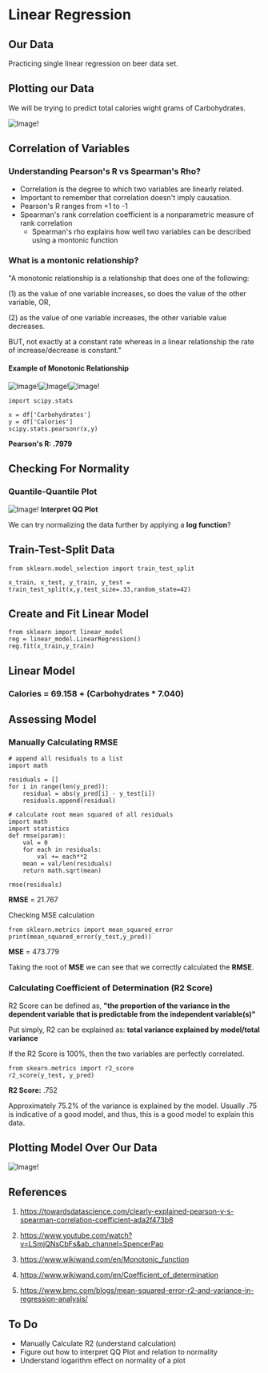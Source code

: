 # Linear Regression


## Our Data
Practicing single linear regression on beer data set. 

## Plotting our Data
We will be trying to predict total calories wight grams of Carbohydrates. 

 ![Image!](Images/scatter-plot.png)

## Correlation of Variables


### Understanding Pearson's R vs Spearman's Rho?

- Correlation is the degree to which two variables are linearly related. 
- Important to remember that correlation doesn't imply causation.
- Pearson's R ranges from +1 to -1
- Spearman's rank correlation coefficient is a nonparametric measure of rank correlation
    - Spearman's rho explains how well two variables can be described using a montonic function


### What is a montonic relationship?

"A monotonic relationship is a relationship that does one of the following:

(1) as the value of one variable increases, so does the value of the other variable, OR,

(2) as the value of one variable increases, the other variable value decreases.

BUT, not exactly at a constant rate whereas in a linear relationship the rate of increase/decrease is constant."

#### Example of Monotonic Relationship
![Image!](Images/monotonic-relationship1.png)![Image!](Images/monotonic-relationship2.png)![Image!](Images/monotonic-relationship3.png)


```
import scipy.stats

x = df['Carbohydrates']
y = df['Calories']
scipy.stats.pearsonr(x,y)
```

**Pearson's R: .7979**

## Checking For Normality

### Quantile-Quantile Plot

![Image!](Images/QQ%20Plot.png)
**Interpret QQ Plot**

We can try normalizing the data further by applying a **log function**?

## Train-Test-Split Data
```
from sklearn.model_selection import train_test_split

x_train, x_test, y_train, y_test = train_test_split(x,y,test_size=.33,random_state=42)
```

## Create and Fit Linear Model
```
from sklearn import linear_model
reg = linear_model.LinearRegression()
reg.fit(x_train,y_train)
```

## Linear Model

### Calories = 69.158 + (Carbohydrates * 7.040)

## Assessing Model 

### Manually Calculating RMSE
```
# append all residuals to a list
import math

residuals = []
for i in range(len(y_pred)):
    residual = abs(y_pred[i] - y_test[i])
    residuals.append(residual)
```

```
# calculate root mean squared of all residuals
import math
import statistics
def rmse(param):
    val = 0
    for each in residuals:
        val += each**2
    mean = val/len(residuals)
    return math.sqrt(mean)  

rmse(residuals)
```
**RMSE** = 21.767

Checking MSE calculation
```
from sklearn.metrics import mean_squared_error
print(mean_squared_error(y_test,y_pred))
```
**MSE** = 473.779

Taking the root of **MSE** we can see that we correctly calculated the **RMSE**. 

### Calculating Coefficient of Determination (R2 Score)

R2 Score can be defined as, **"the proportion of the variance in the dependent variable that is predictable from the independent variable(s)"**

Put simply, R2 can be explained as:
**total variance explained by model/total variance**

If the R2 Score is 100%, then the two variables are perfectly correlated. 

```
from skearn.metrics import r2_score
r2_score(y_test, y_pred)
```
**R2 Score:** .752

Approximately 75.2% of the variance is explained by the model. Usually .75 is indicative of a good model, and thus, this is a good model to explain this data. 

## Plotting Model Over Our Data
![Image!](Images/plotted-model.png)

## References

1. https://towardsdatascience.com/clearly-explained-pearson-v-s-spearman-correlation-coefficient-ada2f473b8

2. https://www.youtube.com/watch?v=LSmjQNsCbFs&ab_channel=SpencerPao

3. https://www.wikiwand.com/en/Monotonic_function

4. https://www.wikiwand.com/en/Coefficient_of_determination

5. https://www.bmc.com/blogs/mean-squared-error-r2-and-variance-in-regression-analysis/

## To Do 
- Manually Calculate R2 (understand calculation)
- Figure out how to interpret QQ Plot and relation to normality
- Understand logarithm effect on normality of a plot
